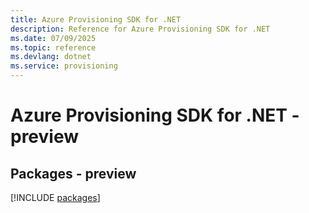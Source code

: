 ```yaml
---
title: Azure Provisioning SDK for .NET
description: Reference for Azure Provisioning SDK for .NET
ms.date: 07/09/2025
ms.topic: reference
ms.devlang: dotnet
ms.service: provisioning
---
```

# Azure Provisioning SDK for .NET - preview
## Packages - preview
[!INCLUDE [packages](provisioning-index.md)]